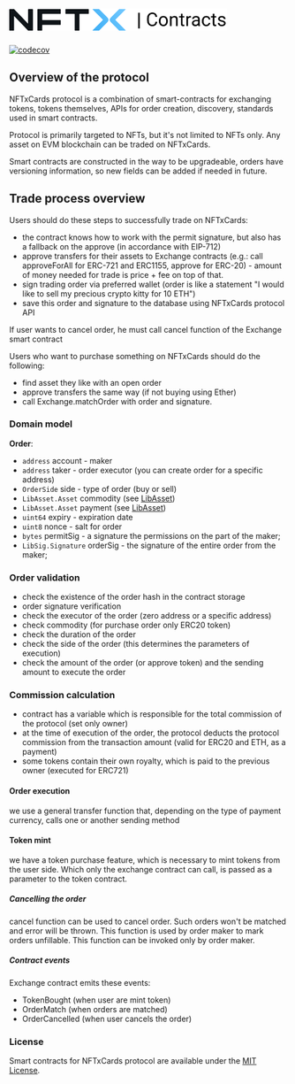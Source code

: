 # <img src="logo.svg" alt="NFTxCards" height="40px">
[![codecov](https://codecov.io/gh/NFTxCards/core-contracts/branch/master/graph/badge.svg?token=MEA8BD5FKP)](https://codecov.io/gh/NFTxCards/core-contracts)

## Overview of the protocol

NFTxCards protocol is a combination of smart-contracts for exchanging tokens, tokens themselves, APIs for order creation, discovery, standards used in smart contracts.

Protocol is primarily targeted to NFTs, but it's not limited to NFTs only. Any asset on EVM blockchain can be traded on NFTxCards.

Smart contracts are constructed in the way to be upgradeable, orders have versioning information, so new fields can be added if needed in future.

## Trade process overview

Users should do these steps to successfully trade on NFTxCards:

- the contract knows how to work with the permit signature, but also has a fallback on the approve (in accordance with EIP-712)
- approve transfers for their assets to Exchange contracts (e.g.: call approveForAll for ERC-721 and ERC1155, approve for ERC-20) - amount of money needed for trade is price + fee on top of that.
- sign trading order via preferred wallet (order is like a statement "I would like to sell my precious crypto kitty for 10 ETH")
- save this order and signature to the database using NFTxCards protocol API

If user wants to cancel order, he must call cancel function of the Exchange smart contract

Users who want to purchase something on NFTxCards should do the following:

- find asset they like with an open order
- approve transfers the same way (if not buying using Ether)
- call Exchange.matchOrder with order and signature.

### Domain model

**Order**:

- `address` account - maker
- `address` taker - order executor (you can create order for a specific address)
- `OrderSide` side - type of order (buy or sell)
- `LibAsset.Asset` commodity (see [LibAsset](https://github.com/NFTxCards/core-contracts/blob/master/contracts/lib/LibAsset.sol#L27))
- `LibAsset.Asset` payment (see [LibAsset](https://github.com/NFTxCards/core-contracts/blob/master/contracts/lib/LibAsset.sol#L27))
- `uint64` expiry - expiration date
- `uint8` nonce - salt for order
- `bytes` permitSig - a signature the permissions on the part of the maker;
- `LibSig.Signature` orderSig - the signature of the entire order from the maker;

### Order validation

- check the existence of the order hash in the contract storage
- order signature verification
- check the executor of the order (zero address or a specific address)
- check commodity (for purchase order only ERC20 token)
- check the duration of the order
- check the side of the order (this determines the parameters of execution)
- check the amount of the order (or approve token) and the sending amount to execute the order

### Commission calculation

- contract has a variable which is responsible for the total commission of the protocol (set only owner)
- at the time of execution of the order, the protocol deducts the protocol commission from the transaction amount (valid for ERC20 and ETH, as a payment)
- some tokens contain their own royalty, which is paid to the previous owner (executed for ERC721)

#### Order execution

we use a general transfer function that, depending on the type of payment currency, calls one or another sending method

#### Token mint

we have a token purchase feature, which is necessary to mint tokens from the user side. Which only the exchange contract can call, is passed as a parameter to the token contract.

##### Cancelling the order

cancel function can be used to cancel order. Such orders won't be matched and error will be thrown. This function is used by order maker to mark orders unfillable. This function can be invoked only by order maker.

##### Contract events

Exchange contract emits these events:
- TokenBought (when user are mint token)
- OrderMatch (when orders are matched)
- OrderCancelled (when user cancels the order)

### License

Smart contracts for NFTxCards protocol are available under the [MIT License](LICENSE.md).
